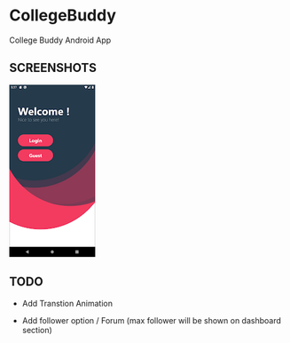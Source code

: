 # CollegeBuddy
College Buddy Android App

## SCREENSHOTS

![image](https://github.com/Abhi73017/CollegeBuddy/blob/master/unnamed.png)


## TODO

- Add Transtion Animation

- Add follower option / Forum
   (max follower will be shown on dashboard section)

